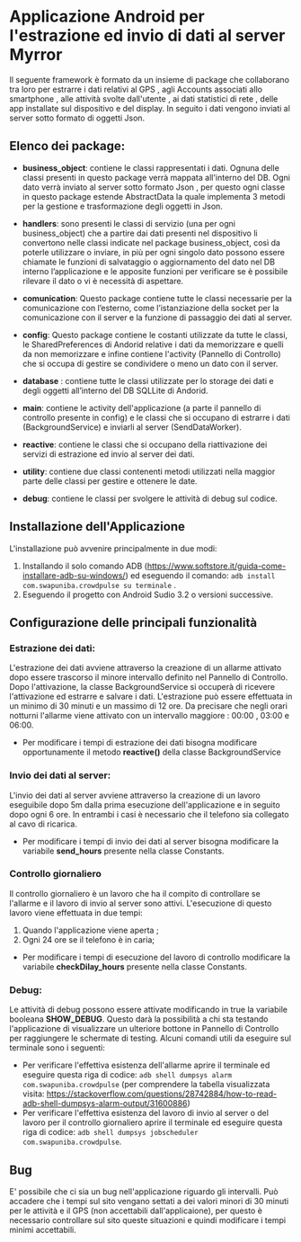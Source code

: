 # Applicazione Android per l'estrazione ed invio di dati al server Myrror
Il seguente framework è formato da un insieme di package che collaborano tra loro
per estrarre i dati relativi al GPS , agli Accounts associati allo smartphone , alle attività svolte dall'utente , ai
dati statistici di rete , delle app installate sul dispositivo e del display. In seguito i dati vengono inviati al server sotto formato di oggetti Json.

## Elenco dei package:
* **business_object**: contiene le classi rappresentati i dati.
Ognuna delle classi presenti in questo package verrà mappata all'interno del DB. Ogni dato verrà inviato  al server sotto formato Json , per questo ogni classe in questo package estende AbstractData la quale implementa 3 metodi per la gestione e trasformazione degli oggetti in Json.

* **handlers**: sono presenti le classi di servizio (una per ogni business_object) che a partire dai dati presenti nel dispositivo li convertono nelle classi indicate nel package business_object, così da poterle utilizzare o inviare, in più per ogni singolo dato possono essere chiamate le funzioni di  salvataggio o aggiornamento del dato nel DB interno l’applicazione e le apposite funzioni per verificare se è possibile rilevare il dato o vi è necessità di aspettare.

* **comunication**: Questo package contiene tutte le classi necessarie per la comunicazione con l’esterno, come l’istanziazione della socket per la comunicazione con il server e la funzione di passaggio dei dati al server.

* **config**: Questo package contiene le costanti utilizzate da tutte le classi, le SharedPreferences di Andorid relative i dati da memorizzare e quelli da non memorizzare e infine contiene l'activity (Pannello di Controllo) che si occupa di gestire se condividere o meno un dato con il server.

* **database** : contiene tutte le classi utilizzate per lo storage dei dati e degli oggetti all’interno del DB SQLLite di Andorid.

* **main**: contiene le activity dell'applicazione (a parte il pannello di controllo presente in config) e le classi che si occupano di estrarre i dati (BackgroundService) e inviarli al server (SendDataWorker).

* **reactive**: contiene le classi che si occupano della riattivazione dei servizi di estrazione ed invio al server dei dati.

* **utility**: contiene due classi contenenti metodi utilizzati nella maggior parte delle classi per gestire e ottenere le date.

* **debug**: contiene le classi per svolgere le attività di debug sul codice.


## Installazione dell'Applicazione
L'installazione può avvenire principalmente in due modi:
1. Installando il solo comando ADB (https://www.softstore.it/guida-come-installare-adb-su-windows/) ed eseguendo il comando: ```adb install com.swapuniba.crowdpulse su terminale``` .
2. Eseguendo il progetto con Android Sudio 3.2 o versioni successive.

## Configurazione delle principali funzionalità

### Estrazione dei dati:
L'estrazione dei dati avviene attraverso la creazione di un allarme attivato dopo essere trascorso il minore intervallo definito nel Pannello di Controllo.
Dopo l'attivazione, la classe BackgroundService si occuperà di ricevere l'attivazione ed estrarre e salvare i dati.
L'estrazione può essere effettuata in un minimo di 30 minuti e un massimo di 12 ore. Da precisare che negli orari notturni l'allarme viene attivato con un intervallo maggiore : 00:00 , 03:00 e 06:00.
* Per modificare i tempi di estrazione dei dati bisogna modificare opportunamente il metodo **reactive()** della classe BackgroundService



### Invio dei dati al server:
L'invio dei dati al server avviene attraverso la creazione di un lavoro eseguibile dopo 5m dalla prima esecuzione dell'applicazione e in seguito dopo ogni 6 ore. In entrambi i casi è necessario che il telefono sia collegato al cavo di ricarica.
* Per modificare i tempi di invio dei dati al server bisogna modificare la variabile **send_hours** presente nella classe Constants.


### Controllo giornaliero
Il controllo giornaliero è un lavoro che ha il compito di controllare se l'allarme e il lavoro di invio al server sono attivi.
L'esecuzione di questo lavoro viene effettuata in due tempi: 
1. Quando l'applicazione viene aperta ;
2. Ogni 24 ore se il telefono è in caria;
* Per modificare i tempi di esecuzione del lavoro di controllo modificare la variabile **checkDilay_hours** presente nella classe Constants.


### Debug:
Le attività di debug possono essere attivate modificando in true la variabile booleana **SHOW_DEBUG**. Questo darà la possibilità a chi sta testando l'applicazione di visualizzare un ulteriore bottone in Pannello di Controllo per raggiungere le schermate di testing.
Alcuni comandi utili da eseguire sul terminale sono i seguenti:
* Per verificare l'effettiva esistenza dell'allarme aprire il terminale ed eseguire questa riga di codice: ```adb shell dumpsys alarm com.swapuniba.crowdpulse``` (per comprendere la tabella visualizzata  visita: https://stackoverflow.com/questions/28742884/how-to-read-adb-shell-dumpsys-alarm-output/31600886)
* Per verificare l'effettiva esistenza del lavoro di invio al server o del lavoro per il controllo giornaliero aprire il terminale ed eseguire questa riga di codice: ```adb shell dumpsys jobscheduler com.swapuniba.crowdpulse```.


## Bug
E' possibile che ci sia un bug nell'applicazione riguardo gli intervalli. Può accadere che i tempi sul sito vengano settati a dei valori minori di 30 minuti per le attività e il GPS (non accettabili dall'applicaione), per questo è necessario controllare sul sito queste situazioni e quindi modificare 
i tempi minimi accettabili.
